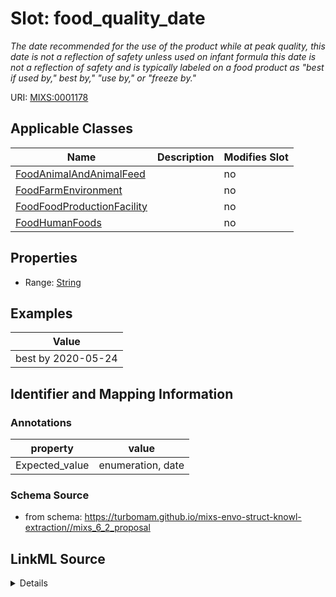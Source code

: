 # Slot: food_quality_date


_The date recommended for the use of the product while at peak quality, this date is not a reflection of safety unless used on infant formula this date is not a reflection of safety and is typically labeled on a food product as "best if used by," best by," "use by," or "freeze by."_



URI: [MIXS:0001178](https://w3id.org/mixs/0001178)



<!-- no inheritance hierarchy -->




## Applicable Classes

| Name | Description | Modifies Slot |
| --- | --- | --- |
[FoodAnimalAndAnimalFeed](FoodAnimalAndAnimalFeed.md) |  |  no  |
[FoodFarmEnvironment](FoodFarmEnvironment.md) |  |  no  |
[FoodFoodProductionFacility](FoodFoodProductionFacility.md) |  |  no  |
[FoodHumanFoods](FoodHumanFoods.md) |  |  no  |







## Properties

* Range: [String](String.md)






## Examples

| Value |
| --- |
| best by 2020-05-24 |

## Identifier and Mapping Information





### Annotations

| property | value |
| --- | --- |
| Expected_value | enumeration, date |



### Schema Source


* from schema: https://turbomam.github.io/mixs-envo-struct-knowl-extraction//mixs_6_2_proposal




## LinkML Source

<details>
```yaml
name: food_quality_date
annotations:
  Expected_value:
    tag: Expected_value
    value: enumeration, date
description: The date recommended for the use of the product while at peak quality,
  this date is not a reflection of safety unless used on infant formula this date
  is not a reflection of safety and is typically labeled on a food product as "best
  if used by," best by," "use by," or "freeze by."
title: food quality date
notes:
- date
- food
- quality
examples:
- value: best by 2020-05-24
from_schema: https://turbomam.github.io/mixs-envo-struct-knowl-extraction//mixs_6_2_proposal
rank: 1000
string_serialization: '[best by|best if used by|freeze by|use by]; date'
slot_uri: MIXS:0001178
multivalued: false
alias: food_quality_date
domain_of:
- FoodAnimalAndAnimalFeed
- FoodFarmEnvironment
- FoodFoodProductionFacility
- FoodHumanFoods
range: string
required: false
recommended: false

```
</details>